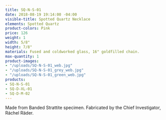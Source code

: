 ```yaml
---
title: SQ-N-S-01
date: 2018-08-19 19:14:00 -04:00
visible-title: Spotted Quartz Necklace
elements: Spotted Quartz
product-colors: Pink
price: 126
weight: 1
width: 5/8"
height: 7/8"
materials: Fused and coldworked glass, 16" goldfilled chain.
max-quantity: 1
product-images:
- "/uploads/SQ-N-S-01_web.jpg"
- "/uploads/SQ-N-S-01_grey_web.jpg"
- "/uploads/SQ-N-S-01_green_web.jpg"
products:
- SQ-N-S-01
- SQ-D-XL-01
- SQ-D-M-02
---
```


Made from Banded Strattite specimen. Fabricated by the Chief Investigator, Ráchel Räder.